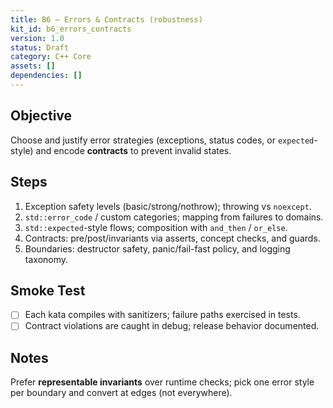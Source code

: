 ```yaml
---
title: B6 — Errors & Contracts (robustness)
kit_id: b6_errors_contracts
version: 1.0
status: Draft
category: C++ Core
assets: []
dependencies: []
---
```


## Objective
Choose and justify error strategies (exceptions, status codes, or `expected`-style) and encode **contracts** to prevent invalid states.

## Steps
1) Exception safety levels (basic/strong/nothrow); throwing vs `noexcept`.
2) `std::error_code` / custom categories; mapping from failures to domains.
3) `std::expected`-style flows; composition with `and_then` / `or_else`.
4) Contracts: pre/post/invariants via asserts, concept checks, and guards.
5) Boundaries: destructor safety, panic/fail-fast policy, and logging taxonomy.

## Smoke Test
- [ ] Each kata compiles with sanitizers; failure paths exercised in tests.  
- [ ] Contract violations are caught in debug; release behavior documented.

## Notes
Prefer **representable invariants** over runtime checks; pick one error style per boundary and convert at edges (not everywhere).
